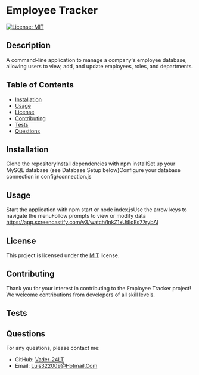 # Employee Tracker 
[![License: MIT](https://img.shields.io/badge/License-MIT-yellow.svg)](https://opensource.org/licenses/MIT)


## Description
A command-line application to manage a company's employee database, allowing users to view, add, and update employees, roles, and departments.

## Table of Contents
- [Installation](#installation)
- [Usage](#usage)
- [License](#license)
- [Contributing](#contributing)
- [Tests](#tests)
- [Questions](#questions)

## Installation
Clone the repositoryInstall dependencies with npm installSet up your MySQL database (see Database Setup below)Configure your database connection in config/connection.js

## Usage
Start the application with npm start or node index.jsUse the arrow keys to navigate the menuFollow prompts to view or modify data
https://app.screencastify.com/v3/watch/InkZ1xUtIloEs77rybAl

## License

This project is licensed under the [MIT](https://opensource.org/licenses/MIT) license.

## Contributing
Thank you for your interest in contributing to the Employee Tracker project! We welcome contributions from developers of all skill levels.

## Tests

## Questions
For any questions, please contact me:
- GitHub: [Vader-24LT](https://github.com/Vader-24LT)
- Email: Luis322009@Hotmail.Com
